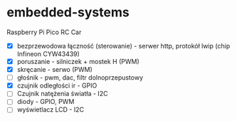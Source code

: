 # embedded-systems
Raspberry Pi Pico RC Car

- [x] bezprzewodowa łączność (sterowanie) - serwer http, protokół lwip (chip Infineon CYW43439)
- [x] poruszanie - silniczek + mostek H (PWM)
- [x] skręcanie - serwo (PWM)
- [ ] głośnik - pwm, dac, filtr dolnoprzepustowy
- [x] czujnik odległości ir - GPIO
- [ ] Czujnik natężenia światła - I2C
- [ ] diody - GPIO, PWM
- [ ] wyświetlacz LCD - I2C
